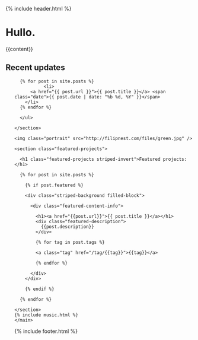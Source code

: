 {% include header.html %}
  <main>
    <h1>Hullo<span class="bullet">.</span></h1>
    <section class="striped-border block narrow-block">
      {{content}}
    </section>
    <section class="striped-border block wide-block">
      <h1>Recent updates</h1>
      <ul>

      {% for post in site.posts %}
			   <li>
          <a href="{{ post.url }}">{{ post.title }}</a> <span class="date">{{ post.date | date: "%b %d, %Y" }}</span>
        </li>
      {% endfor %}

      </ul>

    </section>

    <img class="portrait" src="http://filipnest.com/files/green.jpg" />

    <section class="featured-projects">

      <h1 class="featured-projects striped-invert">Featured projects: </h1>

      {% for post in site.posts %}

        {% if post.featured %}

        <div class="striped-background filled-block">

          <div class="featured-content-info">

            <h1><a href="{{post.url}}">{{ post.title }}</a></h1>
            <div class="featured-description">
              {{post.description}}
            </div>

            {% for tag in post.tags %}

            <a class="tag" href="/tag/{{tag}}">{{tag}}</a>

            {% endfor %}

          </div>
        </div>

        {% endif %}

      {% endfor %}

    </section>
    {% include music.html %}
    </main>
  {% include footer.html %}
